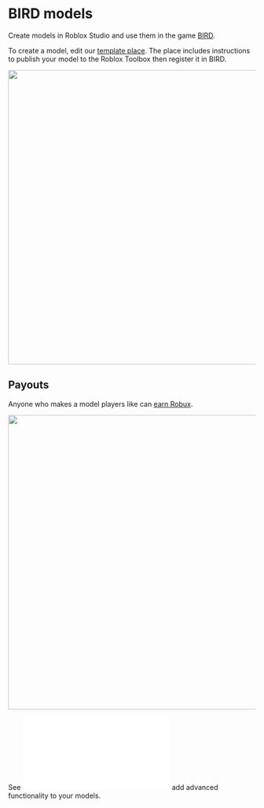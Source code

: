 # BIRD models

Create models in Roblox Studio and use them in the game [BIRD](https://www.roblox.com/games/3633505977/BIRD).

To create a model, edit our [template place](https://www.roblox.com/games/16445466869/Model-Examples). The place includes instructions to publish your model to the Roblox Toolbox then register it in BIRD.

<img src="https://github.com/user-attachments/assets/230b78a2-1cde-4976-bdd1-6131c47e7b1f" width="600" />

## Payouts

Anyone who makes a model players like can [earn Robux](Payouts.md).

<img src="https://github.com/user-attachments/assets/19bf3074-c911-46f6-97d2-64b0da53780a" width="600" />

See ![BIRDsystems](BIRDsystems.md) add advanced functionality to your models.
